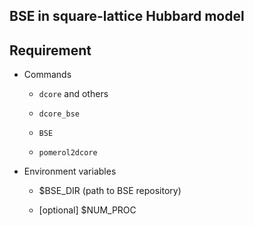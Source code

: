 BSE in square-lattice Hubbard model
-----------------------------------

## Requirement

- Commands

    - ``dcore`` and others

    - ``dcore_bse``

    - ``BSE``

    - ``pomerol2dcore``

- Environment variables

    - $BSE_DIR (path to BSE repository)

    - [optional] $NUM_PROC
